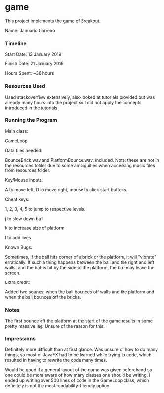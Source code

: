 game
====

This project implements the game of Breakout.

Name: Januario Carreiro

### Timeline

Start Date: 13 January 2019

Finish Date: 21 January 2019

Hours Spent: ~36 hours

### Resources Used

Used stackoverflow extensively, also looked at tutorials provided but was already many hours into the project so I did
not apply the concepts introduced in the tutorials.

### Running the Program

Main class: 

GameLoop

Data files needed: 

BounceBrick.wav and PlatformBounce.wav, included. Note: these are not in the resources folder due to some ambiguities
when accessing music files from resources folder. 

Key/Mouse inputs: 

A to move left, D to move right, mouse to click start buttons.

Cheat keys: 

1, 2, 3, 4, 5 to jump to respective levels.

j to slow down ball

k to increase size of platform

l to add lives

Known Bugs:

Sometimes, if the ball hits corner of a brick or the platform, it will "vibrate" erratically. If such a thing happens
between the ball and the right and left walls, and the ball is hit by the side of the platform, the ball may leave the
screen.

Extra credit:

Added two sounds: when the ball bounces off walls and the platform and when the ball bounces off the bricks.

### Notes

The first bounce off the platform at the start of the game results in some pretty massive lag. Unsure of the reason 
for this.

### Impressions

Definitely more difficult than at first glance. Was unsure of how to do many things, so most of JavaFX had to be learned
while trying to code, which resulted in having to rewrite the code many times. 

Would be good if a general layout of the game was given beforehand so one could be more aware of how many classes one
should be writing. I ended up writing over 500 lines of code in the GameLoop class, which definitely is not the most
readability-friendly option.
